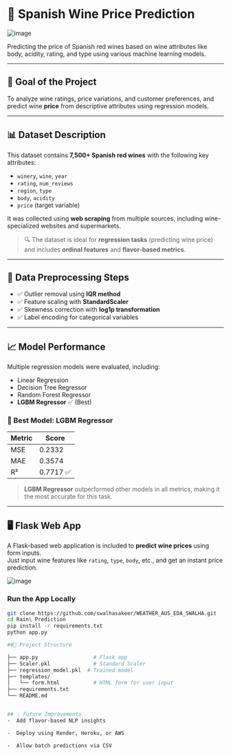 # 🍷 Spanish Wine Price Prediction

![image](https://github.com/user-attachments/assets/cb61a6f7-6627-472f-ba9f-752ebebcf156)


Predicting the price of Spanish red wines based on wine attributes like body, acidity, rating, and type using various machine learning models.

---

## 🥅 Goal of the Project

To analyze wine ratings, price variations, and customer preferences, and predict wine **price** from descriptive attributes using regression models.

---

## 📊 Dataset Description

This dataset contains **7,500+ Spanish red wines** with the following key attributes:

- `winery`, `wine`, `year`
- `rating`, `num_reviews`
- `region`, `type`
- `body`, `acidity`
- `price` (target variable)

It was collected using **web scraping** from multiple sources, including wine-specialized websites and supermarkets.

> 🔍 The dataset is ideal for **regression tasks** (predicting wine price) and includes **ordinal features** and **flavor-based metrics**.

---

## 🧪 Data Preprocessing Steps

- ✅ Outlier removal using **IQR method**
- ✅ Feature scaling with **StandardScaler**
- ✅ Skewness correction with **log1p transformation**
- ✅ Label encoding for categorical variables

---

## 📈 Model Performance

Multiple regression models were evaluated, including:

- Linear Regression
- Decision Tree Regressor
- Random Forest Regressor
- **LGBM Regressor** ✅ (Best)

### 📌 Best Model: LGBM Regressor

| Metric | Score |
|--------|-------|
| MSE    | 0.2332 |
| MAE    | 0.3574 |
| R²     | 0.7717 ✅ |

> **LGBM Regressor** outperformed other models in all metrics, making it the most accurate for this task.

---

## 🖥️ Flask Web App

A Flask-based web application is included to **predict wine prices** using form inputs.  
Just input wine features like `rating`, `type`, `body`, etc., and get an instant price prediction.

![image](https://github.com/user-attachments/assets/ae55142f-fa6a-4f26-8f8e-32f24a88fefa) 

### Run the App Locally

   ```bash
   git clone https://github.com/swalhasakeer/WEATHER_AUS_EDA_SWALHA.git
   cd Rain\ Prediction
   pip install -r requirements.txt
   python app.py

##🔧 Project Structure

├── app.py                  # Flask app
├── Scaler.pkl              # Standard Scaler
├── regression_model.pkl  # Trained model
├── templates/
│   └── form.html           # HTML form for user input               
├── requirements.txt
└── README.md


## 💡 Future Improvements
-  Add flavor-based NLP insights

-  Deploy using Render, Heroku, or AWS

-  Allow batch predictions via CSV
